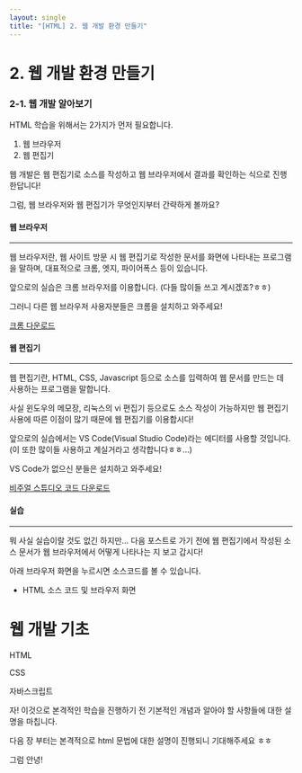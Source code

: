 ```yaml
---
layout: single
title: "[HTML] 2. 웹 개발 환경 만들기"
---
```


# 2. 웹 개발 환경 만들기



### 2-1. 웹 개발 알아보기

HTML 학습을 위해서는 2가지가 먼저 필요합니다. 

1. 웹 브라우저
2. 웹 편집기

웹 개발은 웹 편집기로 소스를 작성하고 웹 브라우저에서 결과를 확인하는 식으로 진행한답니다!

그럼, 웹 브라우저와 웹 편집기가 무엇인지부터 간략하게 볼까요?



#### 웹 브라우저

---

웹 브라우저란, 웹 사이트 방문 시 웹 편집기로 작성한 문서를 화면에 나타내는 프로그램을 말하며, 대표적으로 크롬, 엣지, 파이어폭스 등이 있습니다. 

앞으로의 실습은 크롬 브라우저를 이용합니다. (다들 많이들 쓰고 계시겠죠?ㅎㅎ)

그러니 다른 웹 브라우저 사용자분들은 크롬을 설치하고 와주세요!



[크롬 다운로드](https://www.google.com/chrome/)



#### 웹 편집기

---

웹 편집기란, HTML, CSS, Javascript 등으로 소스를 입력하여 웹 문서를 만드는 데 사용하는 프로그램을 말합니다. 

사실 윈도우의 메모장, 리눅스의 vi 편집기 등으로도 소스 작성이 가능하지만 웹 편집기 사용에 따른 이점이 많기 때문에 웹 편집기를 이용합시다!

앞으로의 실습에서는 VS Code(Visual Studio Code)라는 에디터를 사용할 것입니다. (이 또한 많이들 사용하고 계실거라고 생각합니다ㅎㅎ...)

VS Code가 없으신 분들은 설치하고 와주세요!



[비주얼 스튜디오 코드 다운로드](https://code.visualstudio.com/)



#### 실습

---

뭐 사실 실습이랄 것도 없긴 하지만... 다음 포스트로 가기 전에 웹 편집기에서 작성된 소스 문서가 웹 브라우저에서 어떻게 나타나는 지 보고 갑시다!

아래 브라우저 화면을 누르시면 소스코드를 볼 수 있습니다. 



* HTML 소스 코드 및 브라우저 화면

<!DOCTYPE html>
<html lang="ko">
    <head>
        <title>웹 문서 만들기</title>
    </head>
    <body>
        <h1>웹 개발 기초</h1>
        <p>HTML</p>
        <p>CSS</p>
        <p>자바스크립트</p>
    </body>
</html>





자! 이것으로 본격적인 학습을 진행하기 전 기본적인 개념과 알아야 할 사항들에 대한 설명을 마칩니다. 

다음 장 부터는 본격적으로  html 문법에 대한 설명이 진행되니 기대해주세요 ㅎㅎ



그럼 안녕!
